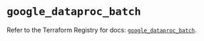 # `google_dataproc_batch`

Refer to the Terraform Registry for docs: [`google_dataproc_batch`](https://registry.terraform.io/providers/hashicorp/google/6.8.0/docs/resources/dataproc_batch).
